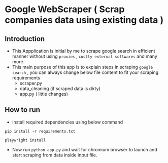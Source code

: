 # Google WebScraper ( Scrap companies data using existing data )

## Introduction
- This Appplication is initial by me to scrape google search in efficient manner without using `proxies` , `costly external softwares` and many more.
- This main purpose of this app is to explain steps in scraping `google search` , you can always change below file content to fit your scraping requirements
  -   scraper.py
  -   data_cleaning (if scraped data is dirty)
  -   app.py ( little changes)

## How to run
- install required dependencies using below command 
```
pip install -r requirements.txt

playwright install

```
- Now run `python app.py` and wait for chromium browser to launch and start scraping from data inside input file.
